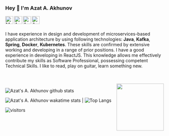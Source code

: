 ### Hey 👋 I'm Azat A. Akhunov

<a href="https://twitter.com/yourapi_ru" target="_blank">
  <img align="left" alt="My home projects Twitter page" width="25px" src="https://cdn.jsdelivr.net/npm/simple-icons@v3/icons/twitter.svg" />
</a>
<a href="https://www.linkedin.com/in/azat-akhunov" target="_blank">
  <img align="left" alt="Azat's A. Akhunov LinkdeIn" width="25px" src="https://cdn.jsdelivr.net/npm/simple-icons@v3/icons/linkedin.svg" />
</a>
<a href="https://github.com/akhunovaa" target="_blank">
  <img align="left" alt="Azat's A. Akhunov Github" width="25px" src="https://cdn.jsdelivr.net/npm/simple-icons@3.2.0/icons/github.svg" />
</a>
<a href="mailto:azat.akhunov@protonmail.com">
  <img align="left" alt="Azat's A. Akhunov Mail" width="25px" src="https://cdn.jsdelivr.net/npm/simple-icons@3.2.0/icons/protonmail.svg" />
</a>
<br>
<br>

I have experience in design and development of microservices-based application architecture by using following technologies: **Java**, **Kafka**, **Spring**, **Docker**, **Kubernetes**. These skills are confirmed by extensive working and developing in a range of prior positions. I have a good experience in developing in ReactJS. This knowledge allows me effectively contribute my skills as Software Professional, possessing competent Technical Skills. I like to read, play on guitar, learn something new.

<br>
<br>

<img align='right' src='https://user-images.githubusercontent.com/5713670/87202985-820dcb80-c2b6-11ea-9f56-7ec461c497c3.gif' width="150px">

![Azat's A. Akhunov github stats](https://github-readme-stats.vercel.app/api?username=akhunovaa&show_icons=true&hide=issues&theme=nord)

![Azat's A. Akhunov wakatime stats](https://github-readme-stats.vercel.app/api/wakatime?username=akhunovaa&hide_title=true&theme=nord) | ![Top Langs](https://github-readme-stats.vercel.app/api/top-langs/?username=akhunovaa&hide=php&layout=compact&theme=nord)

![visitors](https://visitor-badge.laobi.icu/badge?page_id=akhunovaa.akhunovaa)
